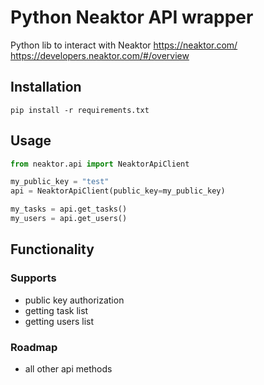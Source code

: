 # Python Neaktor API wrapper
Python lib to interact with Neaktor
https://neaktor.com/
https://developers.neaktor.com/#/overview

## Installation
``pip install -r requirements.txt``

## Usage
```python
from neaktor.api import NeaktorApiClient

my_public_key = "test"
api = NeaktorApiClient(public_key=my_public_key)

my_tasks = api.get_tasks()
my_users = api.get_users()
```

## Functionality
### Supports
- public key authorization
- getting task list
- getting users list

### Roadmap
- all other api methods
